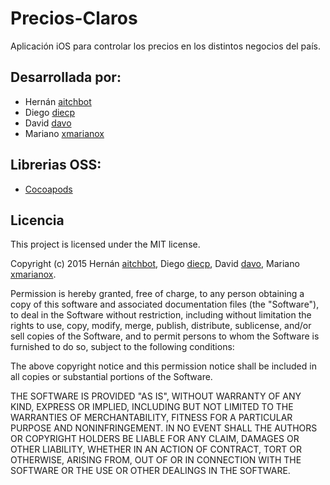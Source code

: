 # Precios-Claros

Aplicación iOS para controlar los precios en los distintos negocios del país.

## Desarrollada por:
* Hernán [aitchbot](https://github.com/aitchbot)
* Diego [diecp](https://github.com/diecp)
* David [davo](https://github.com/davo)
* Mariano [xmarianox](https://github.com/xmarianox)

## Librerias OSS:
* [Cocoapods](https://cocoapods.org/)

## Licencia
This project is licensed under the MIT license.

Copyright (c) 2015 Hernán [aitchbot](https://github.com/aitchbot),
				   Diego [diecp](https://github.com/diecp),
				   David [davo](https://github.com/davo),
				   Mariano [xmarianox](https://github.com/xmarianox).

Permission is hereby granted, free of charge, to any person obtaining a copy
of this software and associated documentation files (the "Software"), to deal
in the Software without restriction, including without limitation the rights
to use, copy, modify, merge, publish, distribute, sublicense, and/or sell
copies of the Software, and to permit persons to whom the Software is
furnished to do so, subject to the following conditions:

The above copyright notice and this permission notice shall be included in
all copies or substantial portions of the Software.

THE SOFTWARE IS PROVIDED "AS IS", WITHOUT WARRANTY OF ANY KIND, EXPRESS OR
IMPLIED, INCLUDING BUT NOT LIMITED TO THE WARRANTIES OF MERCHANTABILITY,
FITNESS FOR A PARTICULAR PURPOSE AND NONINFRINGEMENT. IN NO EVENT SHALL THE
AUTHORS OR COPYRIGHT HOLDERS BE LIABLE FOR ANY CLAIM, DAMAGES OR OTHER
LIABILITY, WHETHER IN AN ACTION OF CONTRACT, TORT OR OTHERWISE, ARISING FROM,
OUT OF OR IN CONNECTION WITH THE SOFTWARE OR THE USE OR OTHER DEALINGS IN
THE SOFTWARE.